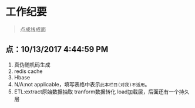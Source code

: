 # 工作纪要 #
> 点成线成面

## 点：10/13/2017 4:44:59 PM  ##
1. 真伪随机码生成
2. redis cache
3. Hbase
4. N/A:not applicable，填写表格中表示`此本栏目(对我)不适用`。
5. ETL:extract原始数据抽取 tranform数据转化 load加载层，后面还有一个持久层